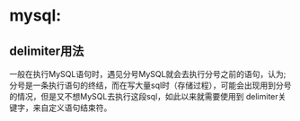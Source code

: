 # mysql:

## delimiter用法

一般在执行MySQL语句时，遇见分号MySQL就会去执行分号之前的语句，认为;分号是一条执行语句的终结，而在写大量sql时（存储过程），可能会出现用到分号的情况，但是又不想MySQL去执行这段sql，如此以来就需要使用到 delimiter关键字，来自定义语句结束符。